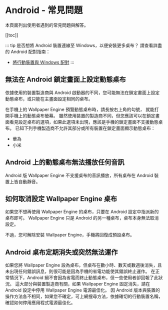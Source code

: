 # Android - 常見問題

本頁面列出使用者遇到的常見問題與解答。

[[toc]]

::: tip
是否想將 Android 裝置連線至 Windows，以便安裝更多桌布？ 請查看詳盡的 Android 配對指南：

* [將行動裝置與 Windows 配對](/mobile/pairing.html)
:::

## 無法在 Android 鎖定畫面上設定動態桌布

依據使用的裝置製造商與 Android 啟動器的不同，您可能無法在鎖定畫面上設定動態桌布，或只能在主畫面設定相同的桌布。

在手機上的 Wallpaper Engine 預覽動態桌布時，請長按右上角的勾號， 就能打開手機上的動態桌布螢幕。 雖然使用裝置的製造商不同，但您應該可以在鎖定畫面看見設定桌布的選項，如果此選項未出現，應該是手機的鎖定畫面不支援動態桌布。 已知下列手機製造商不允許其部分或所有裝置在鎖定畫面顯示動態桌布：

* 華為
* 小米

## Android 上的動態桌布無法播放任何音訊

Android 版 Wallpaper Engine 不支援桌布的音訊播放，所有桌布在 Android 裝置上皆自動靜音。

## 如何取消設定 Wallpaper Engine 桌布

如果您不想再使用 Wallpaper Engine 的桌布，只要在 Android 設定中指派新的桌布即可。 Wallpaper Engine 只是 Android 的另一種桌布，桌布本身無法取消設定。

不過，您可解除安裝 Wallpaper Engine，手機將回復成預設桌布。

## Android 桌布定期消失或突然無法運作

如果您將 Wallpaper Engine 設為桌布，但桌布在數小時、數天或數週後消失，且未出現任何錯誤訊息，則很可能是因為手機的省電功能使其錯誤終止運作。 在正常情況下，Android 絕不會因為省電而終止動態桌布，但一些使用者卻回報了此狀況。 這大部分與裝置製造商有關，如果 Wallpaper Engine 固定消失，請在 Android 設定中停用 Wallpaper Engine 電源最佳化。 因 Android 版本與裝置的操作方法各不相同，如果您不確定，可上網搜尋方法，依據確切的行動裝置名稱，確認如何停用應用程式電源最佳化。